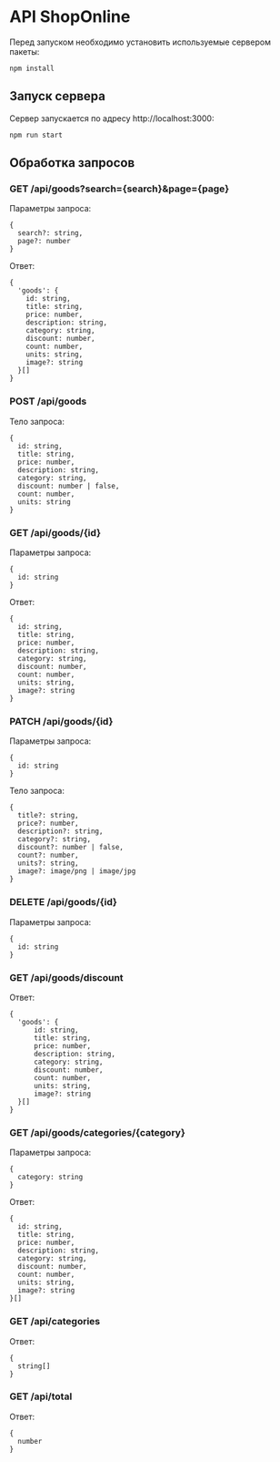 # API ShopOnline

Перед запуском необходимо установить используемые сервером пакеты:

```
npm install
```

## Запуск сервера

Сервер запускается по адресу http://localhost:3000:

```
npm run start
```

## Обработка запросов

### GET /api/goods?search={search}&page={page}

Параметры запроса:

```
{
  search?: string,
  page?: number
}
```

Ответ:

```
{
  'goods': {
    id: string,
    title: string,
    price: number,
    description: string,
    category: string,
    discount: number,
    count: number,
    units: string,
    image?: string
  }[]
}
```

### POST /api/goods

Тело запроса:

```
{
  id: string,
  title: string,
  price: number,
  description: string,
  category: string,
  discount: number | false,
  count: number,
  units: string
}
```

### GET /api/goods/{id}

Параметры запроса:

```
{
  id: string
}
```

Ответ:

```
{
  id: string,
  title: string,
  price: number,
  description: string,
  category: string,
  discount: number,
  count: number,
  units: string,
  image?: string
}
```

### PATCH /api/goods/{id}

Параметры запроса:

```
{
  id: string
}
```

Тело запроса:

```
{
  title?: string,
  price?: number,
  description?: string,
  category?: string,
  discount?: number | false,
  count?: number,
  units?: string,
  image?: image/png | image/jpg
}
```

### DELETE /api/goods/{id}

Параметры запроса:

```
{
  id: string
}
```

### GET /api/goods/discount

Ответ:

```
{
  'goods': {
      id: string,
      title: string,
      price: number,
      description: string,
      category: string,
      discount: number,
      count: number,
      units: string,
      image?: string
  }[]
}
```

### GET /api/goods/categories/{category}

Параметры запроса:

```
{
  category: string
}
```

Ответ:

```
{
  id: string,
  title: string,
  price: number,
  description: string,
  category: string,
  discount: number,
  count: number,
  units: string,
  image?: string
}[]
```

### GET /api/categories

Ответ:

```
{
  string[]
}
```

### GET /api/total

Ответ:

```
{
  number
}
```
